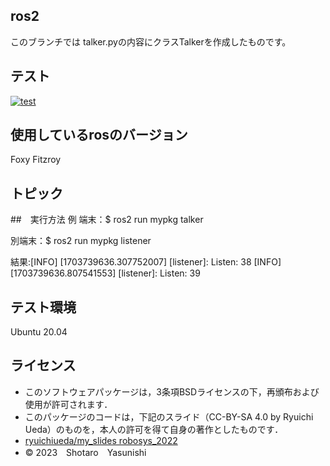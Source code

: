 ## ros2
このブランチでは talker.pyの内容にクラスTalkerを作成したものです。

## テスト
[![test](https://github.com/ShotaroYasunishi/mypkg/actions/workflows/test.yml/badge.svg)](https://github.com/ShotaroYasunishi/mypkg/actions/workflows/test.yml)

## 使用しているrosのバージョン
Foxy Fitzroy

## トピック


##　実行方法
例
端末：$ ros2 run mypkg talker

別端末：$ ros2 run mypkg listener

結果:[INFO] [1703739636.307752007] [listener]: Listen: 38
[INFO] [1703739636.807541553] [listener]: Listen: 39

## テスト環境
Ubuntu 20.04

## ライセンス
* このソフトウェアパッケージは，3条項BSDライセンスの下，再頒布および使用が許可されます．
* このパッケージのコードは，下記のスライド（CC-BY-SA 4.0 by Ryuichi Ueda）のものを，本人の許可を得て自身の著作としたものです．
* [ryuichiueda/my_slides robosys_2022](https://github.com/ryuichiueda/my_slides/tree/master/robosys_2022)
* © 2023　Shotaro　Yasunishi
